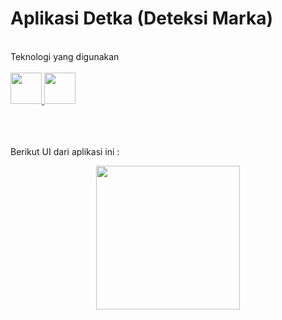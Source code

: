 # Aplikasi Detka (Deteksi Marka)



<br>
Teknologi yang digunakan
<br>
<br>
<a href="https://dart.dev/">
    <img src="https://skillicons.dev/icons?i=java" width=50"/>
  </a>
  
  <a href="https://dart.dev/">
    <img src="https://skillicons.dev/icons?i=tensorflow" width=50"/>
  </a>
  

  
<br>
<br>
<br>
<br>


Berikut UI dari aplikasi ini : 

<div align = center>
<img src="" width="230">
</div>
